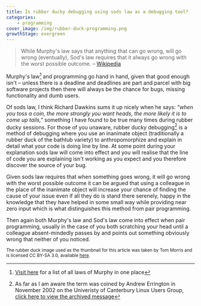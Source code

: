 ```yaml
---
title: Is rubber ducky debugging using sods law as a debugging tool?
categories:
    - programming
cover_image: /img/rubber-duck-programming.png
growthStage: evergreen
---
```


> While Murphy's law says that anything that can go wrong, will go wrong (eventually), Sod's law requires that it always go wrong with the worst possible outcome.
> &ndash; [Wikipedia](http://en.wikipedia.org/wiki/Sod%27s_law)

Murphy's law[^1] and programming go hand in hand, given that good enough isn't &ndash; unless there is a deadline and deadlines are part and parcel with big software projects then there will always be the chance for bugs, missing functionality and dumb users.

Of sods law, I think Richard Dawkins sums it up nicely when he says: *"when you toss a coin, the more strongly you want heads, the more likely it is to come up tails,"* something I have found to be true many times during rubber ducky sessions. For those of you unaware, rubber ducky debugging[^2] is a method  of debugging where you use an inanimate object (traditionally a rubber duck of the bathtub variety) to anthropomorphize and explain in detail what your code is doing line by line. At some point during your explanation sods law will come into effect and you will realise that the line of code you are explaining isn't working as you expect and you therefore discover the source of your bug.

Given sods law requires that when something goes wrong, it will go wrong with the worst possible outcome it can be argued that using a colleague in the place of the inanimate object will increase your chance of finding the cause of your issue even if all they do is stand there serenely, happy in the knowledge that they have helped in some small way while providing near zero input which is what distinguishes this method from pair programming.

Then again both Murphy's law and Sod's law come into effect when pair programming, usually in the case of you both scratching your head until a colleague absent-mindedly passes by and points out something obviously wrong that neither of you noticed.

<small>The rubber duck image used as the thumbnail for this article was taken by Tom Morris and is licensed CC BY-SA 3.0, available [here](https://en.wikipedia.org/wiki/Rubber_duck_debugging#/media/File:Rubber_duck_assisting_with_debugging.jpg).</small>

[^1]: [Visit here](http://www.murphys-laws.com/murphy/murphy-computer.html) for a list of all laws of Murphy in one place
[^2]: As far as I am aware the term was coined by Andrew Errington in November 2002 on the Univeristy of Canterbury Linux Users Group, [click here to view the archived message](http://lists.ethernal.org/oldarchives/cantlug-0211/msg00174.html)
